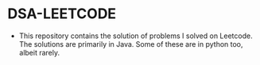 # DSA-LEETCODE
* This repository contains the solution of problems I solved on Leetcode. The solutions are primarily in Java. Some of these are in python too, albeit rarely.
